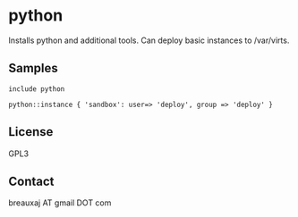 python
======

Installs python and additional tools. Can deploy basic instances to /var/virts.

Samples
-------
```
include python
```
```
python::instance { 'sandbox': user=> 'deploy', group => 'deploy' }
```

License
-------
GPL3

Contact
-------
breauxaj AT gmail DOT com
